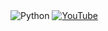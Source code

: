 <img alt="Python" src ="https://img.shields.io/badge/Python-3776AB.svg?&style=for-the-badge&logo=Python&logoColor=white"/>
<a href="https://youtu.be/k390rT8hi5g" target="_blank"><img alt="YouTube" src ="https://img.shields.io/badge/YouTube-FAFAFA.svg?&style=for-the-badge&logo=YouTube&logoColor=red">

